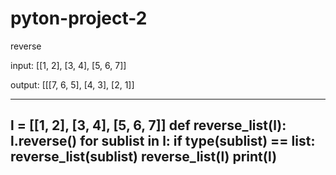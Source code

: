 # pyton-project-2
reverse

input: [[1, 2], [3, 4], [5, 6, 7]]

output: [[[7, 6, 5], [4, 3], [2, 1]]


------------------------------------
l = [[1, 2], [3, 4], [5, 6, 7]]
def reverse_list(l):
  l.reverse()
  for sublist in l:
    if type(sublist) == list:
      reverse_list(sublist)
reverse_list(l)
print(l)
--------------------------------
